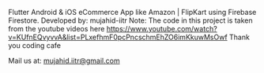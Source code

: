 


Flutter Android & iOS eCommerce App like Amazon | FlipKart using Firebase Firestore.
Developed by: mujahid-iitr
Note: The code in this project is taken from the youtube videos here https://www.youtube.com/watch?v=KUfnEQvyvvA&list=PLxefhmF0pcPncschmEhZO6imKkuwMsOwf
Thank you coding cafe

Mail us at: mujahid.iitr@gmail.com
